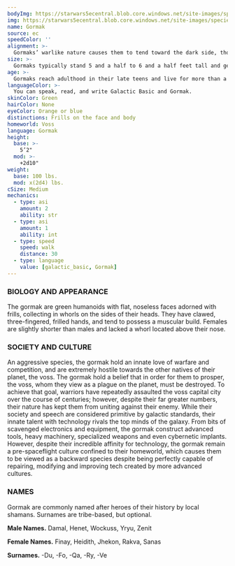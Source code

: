 ```yaml
---
bodyImg: https://starwars5ecentral.blob.core.windows.net/site-images/species/species_Gormak.png
img: https://starwars5ecentral.blob.core.windows.net/site-images/species/species_Gormak.png
name: Gormak
source: ec
speedColor: ''
alignment: >-
  Gormaks’ warlike nature causes them to tend toward the dark side, though there are exceptions.
size: >-
  Gormaks typically stand 5 and a half to 6 and a half feet tall and generally weigh about 150 lbs. Regardless of your position in that range, your size is Medium.
age: >-
  Gormaks reach adulthood in their late teens and live for more than a century.
languageColor: >-
  You can speak, read, and write Galactic Basic and Gormak. 
skinColor: Green
hairColor: None
eyeColor: Orange or blue
distinctions: Frills on the face and body
homeworld: Voss
language: Gormak
height:
  base: >-
    5’2"
  mod: >-
    +2d10"
weight:
  base: 100 lbs.
  mod: x(2d4) lbs.
cSize: Medium
mechanics:
  - type: asi
    amount: 2
    ability: str
  - type: asi
    amount: 1
    ability: int
  - type: speed
    speed: walk
    distance: 30
  - type: language
    value: [galactic_basic, Gormak]
---
```

### BIOLOGY AND APPEARANCE
The gormak are green humanoids with flat, noseless faces adorned with frills, collecting in whorls on the sides of their heads. They have clawed, three-fingered, frilled hands, and tend to possess a muscular build. Females are slightly shorter than males and lacked a whorl located above their nose.

### SOCIETY AND CULTURE
An aggressive species, the gormak hold an innate love of warfare and competition, and are extremely hostile towards the other natives of their planet, the voss. The gormak hold a belief that in order for them to prosper, the voss, whom they view as a plague on the planet, must be destroyed. To achieve that goal, warriors have repeatedly assaulted the voss capital city over the course of centuries; however, despite their far greater numbers, their nature has kept them from uniting against their enemy. While their society and speech are considered primitive by galactic standards, their innate talent with technology rivals the top minds of the galaxy. From bits of scavenged electronics and equipment, the gormak construct advanced tools, heavy machinery, specialized weapons and even cybernetic implants. However, despite their incredible affinity for technology, the gormak remain a pre-spaceflight culture confined to their homeworld, which causes them to be viewed as a backward species despite being perfectly capable of repairing, modifying and improving tech created by more advanced cultures.

### NAMES
Gormak are commonly named after heroes of their history by local shamans. Surnames are tribe-based, but optional.

__Male Names.__ Damal, Henet, Wockuss, Yryu, Zenit

__Female Names.__ Finay, Heidith, Jhekon, Rakva, Sanas

__Surnames.__ -Du, -Fo, -Qa, -Ry, -Ve



    